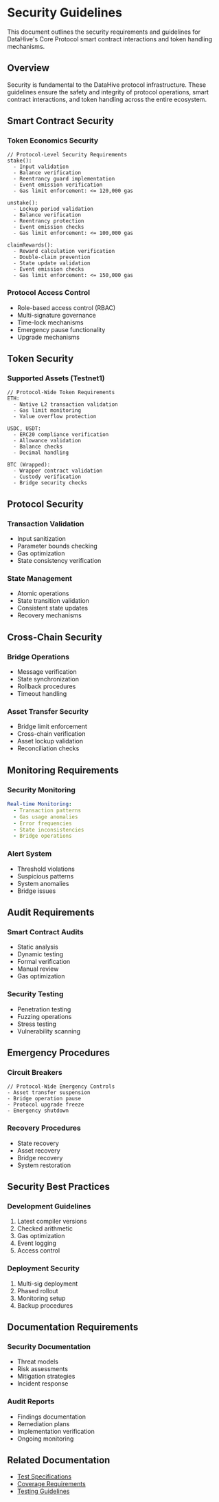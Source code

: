 # Security Guidelines

This document outlines the security requirements and guidelines for DataHive's Core Protocol smart contract interactions and token handling mechanisms.

## Overview

Security is fundamental to the DataHive protocol infrastructure. These guidelines ensure the safety and integrity of protocol operations, smart contract interactions, and token handling across the entire ecosystem.

## Smart Contract Security

### Token Economics Security
```solidity
// Protocol-Level Security Requirements
stake():
  - Input validation
  - Balance verification
  - Reentrancy guard implementation
  - Event emission verification
  - Gas limit enforcement: <= 120,000 gas

unstake():
  - Lockup period validation
  - Balance verification
  - Reentrancy protection
  - Event emission checks
  - Gas limit enforcement: <= 100,000 gas

claimRewards():
  - Reward calculation verification
  - Double-claim prevention
  - State update validation
  - Event emission checks
  - Gas limit enforcement: <= 150,000 gas
```

### Protocol Access Control
- Role-based access control (RBAC)
- Multi-signature governance
- Time-lock mechanisms
- Emergency pause functionality
- Upgrade mechanisms

## Token Security

### Supported Assets (Testnet1)
```solidity
// Protocol-Wide Token Requirements
ETH:
  - Native L2 transaction validation
  - Gas limit monitoring
  - Value overflow protection

USDC, USDT:
  - ERC20 compliance verification
  - Allowance validation
  - Balance checks
  - Decimal handling

BTC (Wrapped):
  - Wrapper contract validation
  - Custody verification
  - Bridge security checks
```

## Protocol Security

### Transaction Validation
- Input sanitization
- Parameter bounds checking
- Gas optimization
- State consistency verification

### State Management
- Atomic operations
- State transition validation
- Consistent state updates
- Recovery mechanisms

## Cross-Chain Security

### Bridge Operations
- Message verification
- State synchronization
- Rollback procedures
- Timeout handling

### Asset Transfer Security
- Bridge limit enforcement
- Cross-chain verification
- Asset lockup validation
- Reconciliation checks

## Monitoring Requirements

### Security Monitoring
```yaml
Real-time Monitoring:
  - Transaction patterns
  - Gas usage anomalies
  - Error frequencies
  - State inconsistencies
  - Bridge operations
```

### Alert System
- Threshold violations
- Suspicious patterns
- System anomalies
- Bridge issues

## Audit Requirements

### Smart Contract Audits
- Static analysis
- Dynamic testing
- Formal verification
- Manual review
- Gas optimization

### Security Testing
- Penetration testing
- Fuzzing operations
- Stress testing
- Vulnerability scanning

## Emergency Procedures

### Circuit Breakers
```solidity
// Protocol-Wide Emergency Controls
- Asset transfer suspension
- Bridge operation pause
- Protocol upgrade freeze
- Emergency shutdown
```

### Recovery Procedures
- State recovery
- Asset recovery
- Bridge recovery
- System restoration

## Security Best Practices

### Development Guidelines
1. Latest compiler versions
2. Checked arithmetic
3. Gas optimization
4. Event logging
5. Access control

### Deployment Security
1. Multi-sig deployment
2. Phased rollout
3. Monitoring setup
4. Backup procedures

## Documentation Requirements

### Security Documentation
- Threat models
- Risk assessments
- Mitigation strategies
- Incident response

### Audit Reports
- Findings documentation
- Remediation plans
- Implementation verification
- Ongoing monitoring

## Related Documentation

- [Test Specifications](https://github.com/datahiv3/Core-Protocol/blob/main/docs/test-specs.md)
- [Coverage Requirements](https://github.com/datahiv3/Core-Protocol/blob/main/docs/coverage.md)
- [Testing Guidelines](https://github.com/datahiv3/Core-Protocol/blob/main/docs/testing-guidelines.md)
